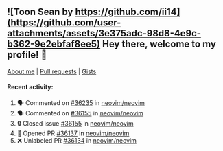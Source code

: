 ## ![Toon Sean by https://github.com/ii14](https://github.com/user-attachments/assets/3e375adc-98d8-4e9c-b362-9e2ebfaf8ee5) Hey there, welcome to my profile! 👋

[About me](https://seandewar.github.io/)
 | [Pull requests](https://github.com/search?p=1&q=author%3Aseandewar+is%3Apr)
 | [Gists](https://gist.github.com/seandewar)

#### Recent activity:

<!--START_SECTION:activity-->
1. 🗣 Commented on [#36235](https://github.com/neovim/neovim/issues/36235#issuecomment-3418198779) in [neovim/neovim](https://github.com/neovim/neovim)
2. 🗣 Commented on [#36155](https://github.com/neovim/neovim/issues/36155#issuecomment-3395453260) in [neovim/neovim](https://github.com/neovim/neovim)
3. 🔒 Closed issue [#36155](https://github.com/neovim/neovim/issues/36155) in [neovim/neovim](https://github.com/neovim/neovim)
4. 💪 Opened PR [#36137](undefined) in [neovim/neovim](https://github.com/neovim/neovim)
5. ❌ Unlabeled PR [#36134](undefined) in [neovim/neovim](https://github.com/neovim/neovim)
<!--END_SECTION:activity-->
